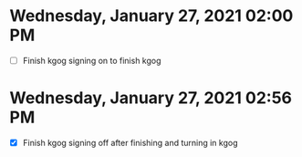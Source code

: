 # Wednesday, January 27, 2021 02:00 PM
- [ ] Finish kgog
signing on to finish kgog
# Wednesday, January 27, 2021 02:56 PM
- [x] Finish kgog
signing off after finishing and turning in kgog